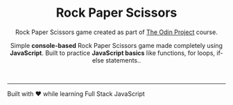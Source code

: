 <div align="center">

# Rock Paper Scissors


Rock Paper Scissors game created as part of [The Odin Project](https://www.theodinproject.com/) course.

Simple **console-based** Rock Paper Scissors game made completely using **JavaScript**. Built to practice **JavaScript basics** like functions, for loops, if-else statements..
</div>
<br>

---

Built with ❤️ while learning Full Stack JavaScript